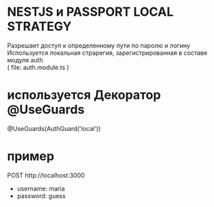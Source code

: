# NESTJS и PASSPORT LOCAL STRATEGY

Разрешает доступ к определенному пути по паролю и логину   
Используется локальная страрегия, зарегистрированная в составе модуля auth   
( file: auth.module.ts )

# используется Декоратор @UseGuards

@UseGuards(AuthGuard('local'))   

# пример

POST http://localhost:3000   
- username: maria
- password: guess







